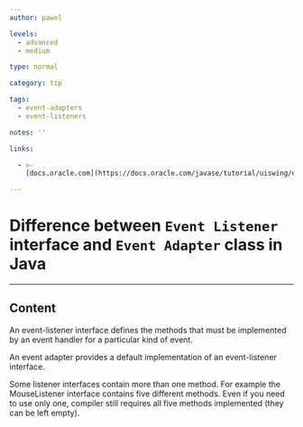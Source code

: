 ```yaml
---
author: pawel

levels:
  - advanced
  - medium

type: normal

category: tip

tags:
  - event-adapters
  - event-listeners

notes: ''

links:

  - >-
    [docs.oracle.com](https://docs.oracle.com/javase/tutorial/uiswing/events/generalrules.html#eventAdapters){website}

---
```

# Difference between `Event Listener` interface  and `Event Adapter` class in Java

---
## Content

An event-listener interface defines the methods that must be implemented by an event handler for a particular kind of event. 

An event adapter provides a default implementation of an event-listener interface. 

Some listener interfaces contain more than one method. For example the MouseListener interface contains five different methods. Even if you need to use only one, compiler still requires all five methods implemented (they can be left empty).
 
